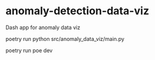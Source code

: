 # anomaly-detection-data-viz
Dash app for anomaly data viz


poetry run python src/anomaly_data_viz/main.py


poetry run poe dev

